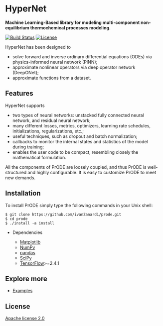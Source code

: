 # HyperNet
**Machine Learning-Based library for modeling multi-component non-equilibrium thermochemical processes modeling.**

[![Build Status](https://travis-ci.org/ivanZanardi/hypernet.svg?branch=main)](https://travis-ci.org/github/ivanZanardi/hypernet)
[![License](https://img.shields.io/badge/license-Apache%202.0-blue.svg)](https://github.com/ivanZanardi/prode/hypernet/main/LICENSE)

HyperNet has been designed to 
- solve forward and inverse ordinary differential equations (ODEs) via physics-informed neural network (PINN);
- approximate nonlinear operators via deep operator network (DeepONet);
- approximate functions from a dataset.

## Features

HyperNet supports

- two types of neural networks: unstacked fully connected neural network, and residual neural network;
- many different losses, metrics, optimizers, learning rate schedules, initializations, regularizations, etc.;
- useful techniques, such as dropout and batch normalization;
- callbacks to monitor the internal states and statistics of the model during training;
- enables the user code to be compact, resembling closely the mathematical formulation.

All the components of PrODE are loosely coupled, and thus PrODE is well-structured and highly configurable. It is easy to customize PrODE to meet new demands.

## Installation

To install PrODE simply type the following commands in your Unix shell:

```
$ git clone https://github.com/ivanZanardi/prode.git
$ cd prode
$ ./install -a install
```

- Dependencies

  - [Matplotlib](https://matplotlib.org/)
  - [NumPy](http://www.numpy.org/)
  - [pandas](https://pandas.pydata.org/)
  - [SciPy](https://www.scipy.org/)
  - [TensorFlow](https://www.tensorflow.org/)>=2.4.1


## Explore more

- [Examples](https://github.com/ivanZanardi/HyperNet/tree/main/examples)

## License

[Apache license 2.0](https://github.com/ivanZanardi/hypernet/blob/main/LICENSE)
